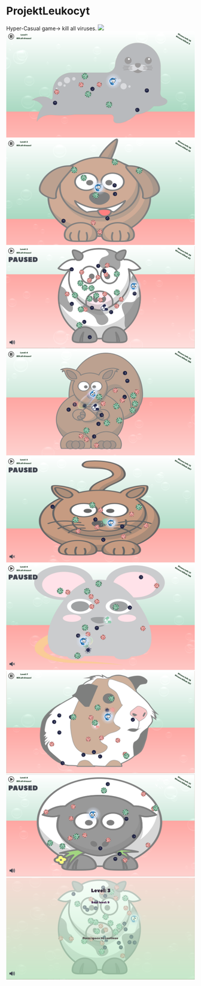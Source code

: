 # ProjektLeukocyt
Hyper-Casual game-> kill all viruses. 
![](./Documentation/gra.gif)
![](./Documentation/1.png)
![](./Documentation/2.png)
![](./Documentation/3.PNG)
![](./Documentation/4.png)
![](./Documentation/5.png)
![](./Documentation/6.png)
![](./Documentation/7.png)
![](./Documentation/8.PNG)
![](./Documentation/9.PNG)
